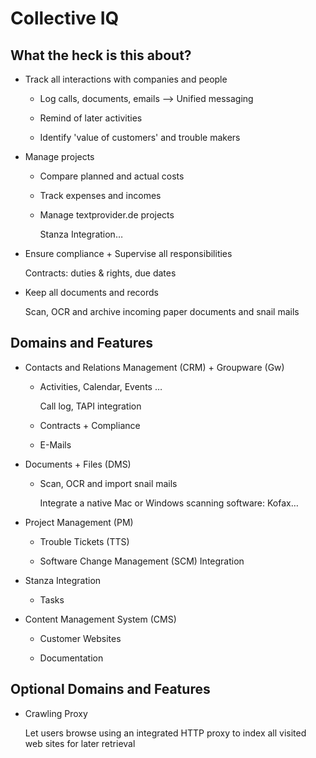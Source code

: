 # Collective IQ

## What the heck is this about?

  * Track all interactions with companies and people

    * Log calls, documents, emails --> Unified messaging

    * Remind of later activities

    * Identify 'value of customers' and trouble makers

  * Manage projects

    * Compare planned and actual costs

    * Track expenses and incomes

    * Manage textprovider.de projects

      Stanza Integration…

  * Ensure compliance + Supervise all responsibilities

    Contracts: duties & rights, due dates

  * Keep all documents and records

    Scan, OCR and archive incoming paper documents and snail mails

## Domains and Features

  * Contacts and Relations Management (CRM) + Groupware (Gw)

    * Activities, Calendar, Events …

      Call log, TAPI integration

    * Contracts + Compliance

    * E-Mails

  * Documents + Files (DMS)

    * Scan, OCR and import snail mails

      Integrate a native Mac or Windows scanning software: Kofax…

  * Project Management (PM)

    * Trouble Tickets (TTS)

    * Software Change Management (SCM) Integration

  * Stanza Integration

    * Tasks

  * Content Management System (CMS)

    * Customer Websites

    * Documentation

## Optional Domains and Features

  * Crawling Proxy

    Let users browse using an integrated HTTP proxy to index all visited
    web sites for later retrieval

